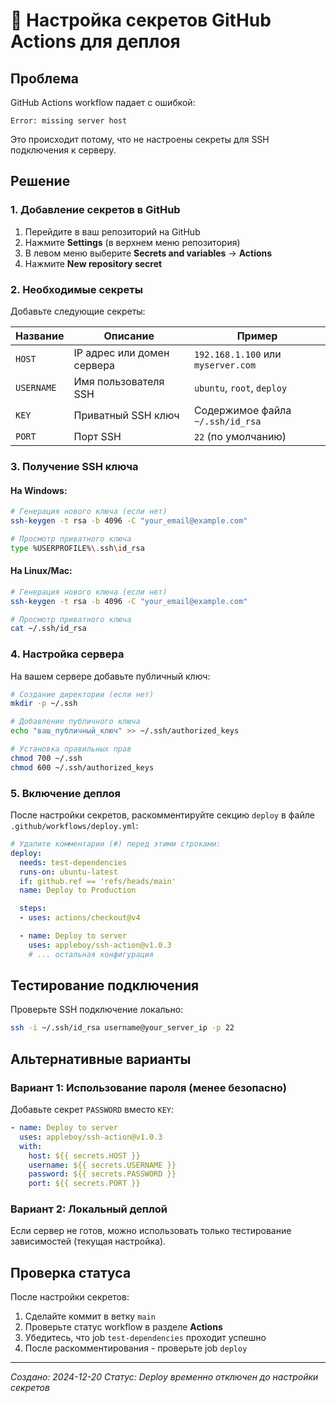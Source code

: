 # 🔐 Настройка секретов GitHub Actions для деплоя

## Проблема
GitHub Actions workflow падает с ошибкой:
```
Error: missing server host
```

Это происходит потому, что не настроены секреты для SSH подключения к серверу.

## Решение

### 1. Добавление секретов в GitHub

1. Перейдите в ваш репозиторий на GitHub
2. Нажмите **Settings** (в верхнем меню репозитория)
3. В левом меню выберите **Secrets and variables** → **Actions**
4. Нажмите **New repository secret**

### 2. Необходимые секреты

Добавьте следующие секреты:

| Название | Описание | Пример |
|----------|----------|---------|
| `HOST` | IP адрес или домен сервера | `192.168.1.100` или `myserver.com` |
| `USERNAME` | Имя пользователя SSH | `ubuntu`, `root`, `deploy` |
| `KEY` | Приватный SSH ключ | Содержимое файла `~/.ssh/id_rsa` |
| `PORT` | Порт SSH | `22` (по умолчанию) |

### 3. Получение SSH ключа

#### На Windows:
```bash
# Генерация нового ключа (если нет)
ssh-keygen -t rsa -b 4096 -C "your_email@example.com"

# Просмотр приватного ключа
type %USERPROFILE%\.ssh\id_rsa
```

#### На Linux/Mac:
```bash
# Генерация нового ключа (если нет)
ssh-keygen -t rsa -b 4096 -C "your_email@example.com"

# Просмотр приватного ключа
cat ~/.ssh/id_rsa
```

### 4. Настройка сервера

На вашем сервере добавьте публичный ключ:

```bash
# Создание директории (если нет)
mkdir -p ~/.ssh

# Добавление публичного ключа
echo "ваш_публичный_ключ" >> ~/.ssh/authorized_keys

# Установка правильных прав
chmod 700 ~/.ssh
chmod 600 ~/.ssh/authorized_keys
```

### 5. Включение деплоя

После настройки секретов, раскомментируйте секцию `deploy` в файле `.github/workflows/deploy.yml`:

```yaml
# Удалите комментарии (#) перед этими строками:
deploy:
  needs: test-dependencies
  runs-on: ubuntu-latest
  if: github.ref == 'refs/heads/main'
  name: Deploy to Production

  steps:
  - uses: actions/checkout@v4

  - name: Deploy to server
    uses: appleboy/ssh-action@v1.0.3
    # ... остальная конфигурация
```

## Тестирование подключения

Проверьте SSH подключение локально:

```bash
ssh -i ~/.ssh/id_rsa username@your_server_ip -p 22
```

## Альтернативные варианты

### Вариант 1: Использование пароля (менее безопасно)
Добавьте секрет `PASSWORD` вместо `KEY`:

```yaml
- name: Deploy to server
  uses: appleboy/ssh-action@v1.0.3
  with:
    host: ${{ secrets.HOST }}
    username: ${{ secrets.USERNAME }}
    password: ${{ secrets.PASSWORD }}
    port: ${{ secrets.PORT }}
```

### Вариант 2: Локальный деплой
Если сервер не готов, можно использовать только тестирование зависимостей (текущая настройка).

## Проверка статуса

После настройки секретов:

1. Сделайте коммит в ветку `main`
2. Проверьте статус workflow в разделе **Actions**
3. Убедитесь, что job `test-dependencies` проходит успешно
4. После раскомментирования - проверьте job `deploy`

---
*Создано: 2024-12-20*
*Статус: Deploy временно отключен до настройки секретов*
